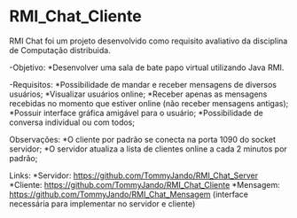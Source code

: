 # RMI_Chat_Cliente

RMI Chat foi um projeto desenvolvido como requisito avaliativo da disciplina de Computação distribuida.

-Objetivo: 
	*Desenvolver uma sala de bate papo virtual utilizando Java RMI.

-Requisitos: 
	*Possibilidade de mandar e receber mensagens de diversos usuários;
	*Visualizar usuários online;
	*Receber apenas as mensagens recebidas no momento que estiver online (não receber mensagens antigas);
	*Possuir interface gráfica amigável para o usuário;
	*Possibilidade de conversa individual ou com todos;
	


Observações:
	*O cliente por padrão se conecta na porta 1090 do socket servidor;
	*O servidor atualiza a lista de clientes online a cada 2 minutos por padrão;
	
Links: 
	*Servidor: https://github.com/TommyJando/RMI_Chat_Server
	*Cliente: https://github.com/TommyJando/RMI_Chat_Cliente
	*Mensagem: https://github.com/TommyJando/RMI_Chat_Mensagem (interface necessária para implementar no servidor e cliente) 

